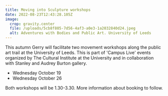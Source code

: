 ```yaml
---
title: Moving into Sculpture workshops
date: 2022-08-23T12:43:28.105Z
image:
  crop: gravity.center
  file: /uploads/5cb8f805-7d56-4af3-a0e3-1a2032840d24.jpeg
  alt: Adventures with Bodies and Public Art. University of Leeds
---
```

This autumn Gerry will facilitate two movement workshops along the public art trail at the University of Leeds. This is part of 'Campus Live' events organized by The Cultural Institute at the University and in collaboration with Stanley and Audrey Burton gallery.

* Wednesday October 19 
* Wednesday October 26

Both workshops will be 1.30-3.30. More information about booking to follow.